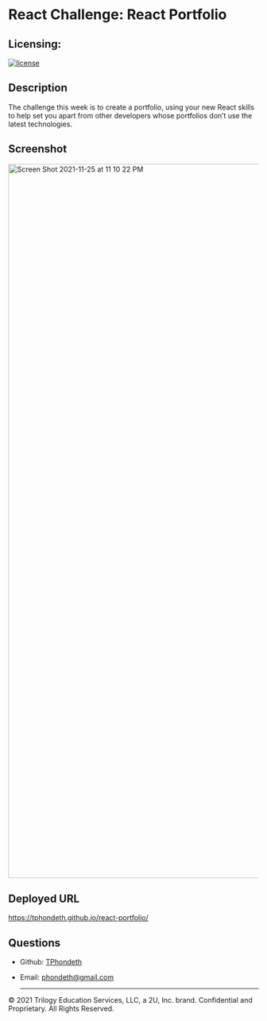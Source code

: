 # React Challenge: React Portfolio

## Licensing:
[![license](https://img.shields.io/badge/license-MIT-brightgreen)](https://shields.io)

## Description
The challenge this week is to create a portfolio, using your new React skills to help set you apart from other developers whose portfolios don’t use the latest technologies.

## Screenshot
<img width="1438" alt="Screen Shot 2021-11-25 at 11 10 22 PM" src="https://user-images.githubusercontent.com/77017355/143525711-3e01f801-1869-4c86-b505-739239c80c06.png">

## Deployed URL
https://tphondeth.github.io/react-portfolio/ 

## Questions
- Github: [TPhondeth](https://github.com/TPhondeth)
- Email: phondeth@gmail.com
  
  ----
© 2021 Trilogy Education Services, LLC, a 2U, Inc. brand. Confidential and Proprietary. All Rights Reserved.

